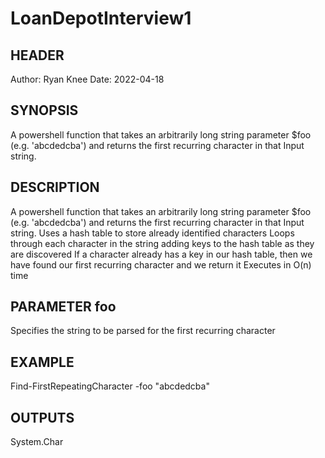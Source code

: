 # LoanDepotInterview1

## HEADER
Author: Ryan Knee
Date: 2022-04-18

## SYNOPSIS
A powershell function that takes an arbitrarily long string parameter $foo (e.g. 'abcdedcba') and returns the first recurring character in that Input string.

## DESCRIPTION
A powershell function that takes an arbitrarily long string parameter $foo (e.g. 'abcdedcba') and returns the first recurring character in that Input string.
Uses a hash table to store already identified characters
Loops through each character in the string adding keys to the hash table as they are discovered
If a character already has a key in our hash table, then we have found our first recurring character and we return it
Executes in O(n) time

## PARAMETER foo
Specifies the string to be parsed for the first recurring character

## EXAMPLE
Find-FirstRepeatingCharacter -foo "abcdedcba"

## OUTPUTS
System.Char